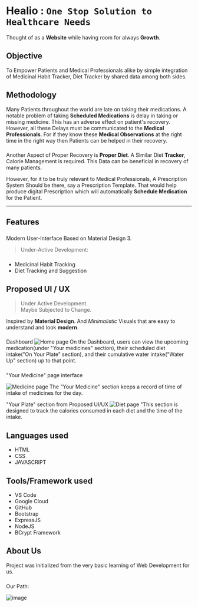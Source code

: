 
#  Healio  	: `One Stop Solution to Healthcare Needs`
Thought of as a **Website** while having room for always **Growth**.
## Objective
To Empower Patients and Medical Professionals alike by simple integration of Medicinal Habit Tracker, Diet Tracker by shared data among both sides.

## Methodology
Many Patients throughout the world are late on taking their medications. A notable problem of taking **Scheduled Medications** is delay in taking or missing medicine. This has an adverse effect on patient's recovery. 
However, all these Delays must be communicated to the **Medical Professionals**. For if they know these **Medical Observations** at the right time in the right way then Patients can be helped in their recovery.
###

Another Aspect of Proper Recovery is **Proper Diet**. A Similar Diet **Tracker**, Calorie Management is required. This Data can be beneficial in recovery of many patients.

However, for it to be truly relevant to Medical Professionals, A Prescription System Should be there, say a Prescription Template. That would help produce digital Prescription which will automatically **Schedule Medication** for the Patient.

----

## Features
###
Modern User-Interface Based on Material Design 3.

> Under-Active Development:
###
* Medicinal Habit Tracking
* Diet Tracking and Suggestion
###
## Proposed UI / UX

> Under Active Development.  
> Maybe Subjected to Change.

Inspired by **Material Design**. And *Minimalistic* Visuals that are easy to understand and look **modern**.
###
Dashboard
![Home page](https://user-images.githubusercontent.com/123866925/232307827-fc00d7cd-baeb-4b03-8f22-9a622b685dd5.png)
On the Dashboard, users can view the upcoming medication(under "Your medicines" section), their scheduled diet intake("On Your Plate" section), and their cumulative water intake("Water Up" section) up to that point.

###
###
"Your Medicine" page interface

![Medicine page](https://user-images.githubusercontent.com/123866925/232307899-bdd0ed51-2962-4544-bfc4-88bc3e754e93.png)
The "Your Medicine" section keeps a record of time of intake of medicines for the day.

"Your Plate" section from Proposed UI/UX
![Diet page](https://user-images.githubusercontent.com/123866925/232308137-1e236cff-0e18-41fa-8753-2c391bf58ed8.png)
"This section is designed to track the calories consumed in each diet and the time of the intake. 
## Languages used
* HTML
* CSS
* JAVASCRIPT
## Tools/Framework used
* VS Code
* Google Cloud
* GitHub
* Bootstrap
* ExpressJS
* NodeJS
* BCrypt Framework

## About Us
Project was initialized from the very basic learning of Web Development for us.
###
Our Path:

![image](https://user-images.githubusercontent.com/123866925/232319955-86432883-e62d-478a-aaf3-f7e10196b842.png)
